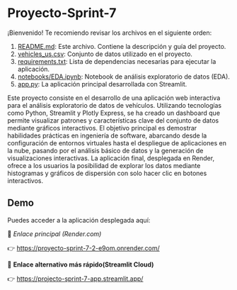 # Proyecto-Sprint-7

¡Bienvenido! Te recomiendo revisar los archivos en el siguiente orden:

1. [README.md](README.md): Este archivo. Contiene la descripción y guía del proyecto.
2. [vehicles_us.csv](vehicles_us.csv): Conjunto de datos utilizado en el proyecto.
3. [requirements.txt](requirements.txt): Lista de dependencias necesarias para ejecutar la aplicación.
5. [notebooks/EDA.ipynb](notebooks/EDA.ipynb): Notebook de análisis exploratorio de datos (EDA).
6. [app.py](app.py): La aplicación principal desarrollada con Streamlit.

Este proyecto consiste en el desarrollo de una aplicación web interactiva para el análisis exploratorio de datos de vehículos. Utilizando tecnologías como Python, Streamlit y Plotly Express, se ha creado un dashboard que permite visualizar patrones y características clave del conjunto de datos mediante gráficos interactivos. El objetivo principal es demostrar habilidades prácticas en ingeniería de software, abarcando desde la configuración de entornos virtuales hasta el despliegue de aplicaciones en la nube, pasando por el análisis básico de datos y la generación de visualizaciones interactivas. La aplicación final, desplegada en Render, ofrece a los usuarios la posibilidad de explorar los datos mediante histogramas y gráficos de dispersión con solo hacer clic en botones interactivos.


## Demo
Puedes acceder a la aplicación desplegada aquí:

🔗 *Enlace principal (Render.com)*

👉 https://proyecto-sprint-7-2-e9om.onrender.com/



🔗 **Enlace alternativo más rápido(Streamlit Cloud)**

👉 https://projecto-sprint-7-app.streamlit.app/
